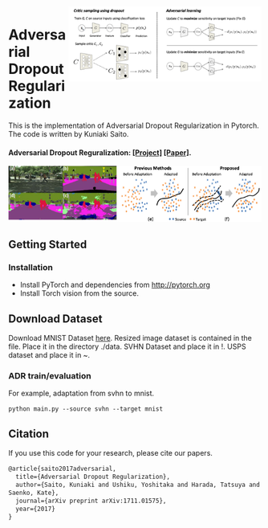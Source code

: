 <img src='imgs/fig2.png' align="right" width=384>

# Adversarial Dropout Regularization
This is the implementation of Adversarial Dropout Regularization in Pytorch.
The code is written by Kuniaki Saito.
#### Adversarial Dropout Reguralization: [[Project]]() [[Paper]](https://openreview.net/forum?id=HJIoJWZCZ).
<img src='imgs/picture_adr.png' width=900>

## Getting Started
### Installation
- Install PyTorch and dependencies from http://pytorch.org
- Install Torch vision from the source.
## Download Dataset
Download MNIST Dataset [here](). Resized image dataset is contained in the file.
Place it in the directory ./data.
SVHN Dataset and place it in !.
USPS dataset and place it in ~.

### ADR train/evaluation
For example, adaptation from svhn to mnist.
```
python main.py --source svhn --target mnist
```


## Citation
If you use this code for your research, please cite our papers.
```
@article{saito2017adversarial,
  title={Adversarial Dropout Regularization},
  author={Saito, Kuniaki and Ushiku, Yoshitaka and Harada, Tatsuya and Saenko, Kate},
  journal={arXiv preprint arXiv:1711.01575},
  year={2017}
}

```


